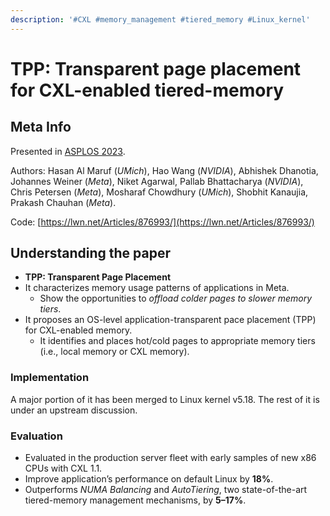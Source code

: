 ```yaml
---
description: '#CXL #memory_management #tiered_memory #Linux_kernel'
---
```


# TPP: Transparent page placement for CXL-enabled tiered-memory

## Meta Info

Presented in [ASPLOS 2023](https://doi.org/10.1145/3582016.3582063).

Authors: Hasan Al Maruf (_UMich_), Hao Wang (_NVIDIA_), Abhishek Dhanotia, Johannes Weiner (_Meta_), Niket Agarwal, Pallab Bhattacharya (_NVIDIA_), Chris Petersen (_Meta_), Mosharaf Chowdhury (_UMich_), Shobhit Kanaujia, Prakash Chauhan (_Meta_).

Code: [https://lwn.net/Articles/876993/](https://lwn.net/Articles/876993/)

## Understanding the paper

* **TPP: Transparent Page Placement**
* It characterizes memory usage patterns of applications in Meta.
  * Show the opportunities to _offload colder pages to slower memory tiers_.
* It proposes an OS-level application-transparent pace placement (TPP) for CXL-enabled memory.
  * It identifies and places hot/cold pages to appropriate memory tiers (i.e., local memory or CXL memory).

### Implementation

A major portion of it has been merged to Linux kernel v5.18. The rest of it is under an upstream discussion.

### Evaluation

* Evaluated in the production server fleet with early samples of new x86 CPUs with CXL 1.1.
* Improve application’s performance on default Linux by **18%**.
* Outperforms _NUMA Balancing_ and _AutoTiering_, two state-of-the-art tiered-memory management mechanisms, by **5–17%**.
